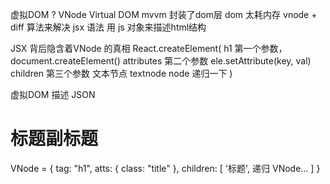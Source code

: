 虚拟DOM ? VNode Virtual DOM
mvvm 封装了dom层
dom 太耗内存
vnode + diff 算法来解决
jsx 语法
用 js 对象来描述html结构

JSX 背后隐含着VNode 的真相
React.createElement(
    h1 第一个参数，document.createElement()
    attributes 第二个参数 ele.setAttribute(key, val)
    children 第三个参数
        文本节点 textnode
        node 递归一下
)

虚拟DOM 描述 JSON
<h1 className="title">标题<span>副标题</span></h1>
VNode = {
    tag: "h1",
    atts: {
        class: "title"
    },
    children: [
        '标题',
        递归 VNode...
    ]
}